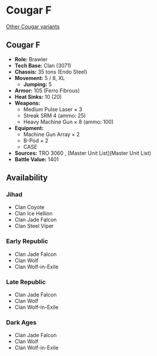 # Cougar F 

[Other Cougar variants](../cougar.md) 

## Cougar F 

- **Role:** Brawler 
- **Tech Base:** Clan (3071) 
- **Chassis:** 35 tons (Endo Steel) 
- **Movement:** 5 / 8, XL 
  - **Jumping:** 5 
- **Armor:** 105 (Ferro Fibrous) 
- **Heat Sinks:** 10 (20) 
- **Weapons:** 
  - Medium Pulse Laser × 3 
  - Streak SRM 4 (ammo: 25) 
  - Heavy Machine Gun × 8 (ammo: 100) 
- **Equipment:** 
  - Machine Gun Array × 2 
  - B-Pod × 2 
  - CASE 
- **Sources:** TRO 3060 , [Master Unit List](Master Unit List) 
- **Battle Value:** 1401 

## Availability 

### Jihad 

- Clan Coyote 
- Clan Ice Hellion 
- Clan Jade Falcon 
- Clan Steel Viper 

### Early Republic 

- Clan Jade Falcon 
- Clan Wolf 
- Clan Wolf-in-Exile 

### Late Republic 

- Clan Jade Falcon 
- Clan Wolf 
- Clan Wolf-in-Exile 

### Dark Ages 

- Clan Jade Falcon 
- Clan Wolf 
- Clan Wolf-in-Exile 


